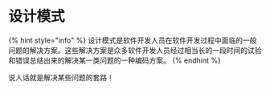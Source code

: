 # 设计模式

{% hint style="info" %} 
设计模式是软件开发人员在软件开发过程中面临的一般问题的解决方案。这些解决方案是众多软件开发人员经过相当长的一段时间的试验和错误总结出来的解决某一类问题的一种编码方案。
{% endhint %}

说人话就是解决某些问题的套路！